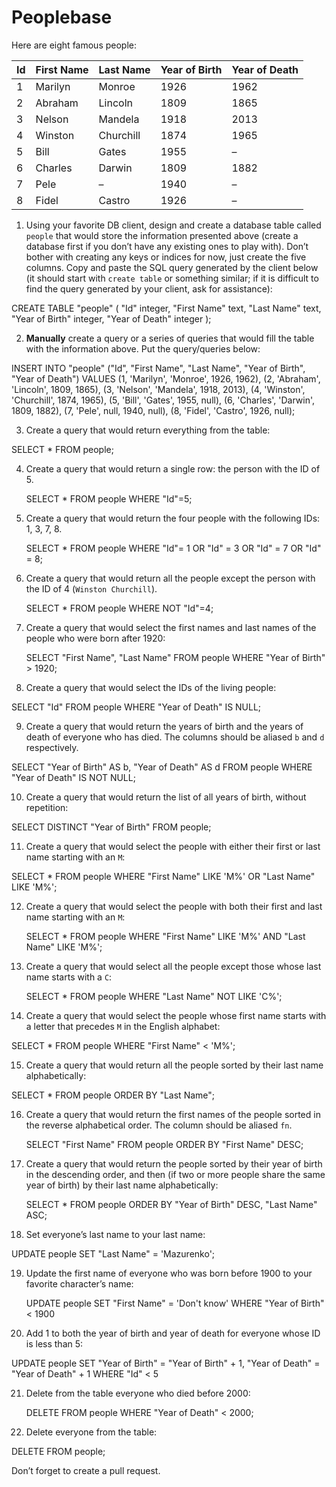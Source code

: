# Peoplebase

Here are eight famous people: 

| Id | First Name | Last Name | Year of Birth | Year of Death |
|----|------------|-----------|---------------|---------------|
| 1  | Marilyn    | Monroe    | 1926          | 1962          |
| 2  | Abraham    | Lincoln   | 1809          | 1865          |
| 3  | Nelson     | Mandela   | 1918          | 2013          |
| 4  | Winston    | Churchill | 1874          | 1965          |
| 5  | Bill       | Gates     | 1955          | –             |
| 6  | Charles    | Darwin    | 1809          | 1882          |
| 7  | Pele       | –         | 1940          | –             |
| 8  | Fidel      | Castro    | 1926          | –             |

1. Using your favorite DB client, design and create a database table called `people` that would store the information presented above (create a database first if you don’t have any existing ones to play with). Don’t bother with creating any keys or indices for now, just create the five columns. Copy and paste the SQL query generated by the client below (it should start with `create table` or something similar; if it is difficult to find the query generated by your client, ask for assistance):

  CREATE TABLE "people" (
    "Id" integer,
    "First Name" text,
    "Last Name" text,
    "Year of Birth" integer,
    "Year of Death" integer
);

2. **Manually** create a query or a series of queries that would fill the table with the information above. Put the query/queries below:

INSERT INTO "people" ("Id", "First Name", "Last Name", "Year of Birth", "Year of Death") VALUES
(1, 'Marilyn', 'Monroe', 1926, 1962),
(2, 'Abraham', 'Lincoln', 1809, 1865),
(3, 'Nelson', 'Mandela', 1918, 2013),
(4, 'Winston', 'Churchill', 1874, 1965),
(5, 'Bill', 'Gates', 1955, null),
(6, 'Charles', 'Darwin', 1809, 1882),
(7, 'Pele', null, 1940, null),
(8, 'Fidel', 'Castro', 1926, null);

3. Create a query that would return everything from the table:

  SELECT * FROM people;
    
4. Create a query that would return a single row: the person with the ID of 5.

   SELECT * FROM people WHERE "Id"=5;
5. Create a query that would return the four people with the following IDs: 1, 3, 7, 8.

    SELECT * FROM people WHERE "Id"= 1 OR "Id" = 3 OR "Id" = 7 OR "Id" = 8;

6. Create a query that would return all the people except the person with the ID of 4 (`Winston Churchill`).

    SELECT * FROM people WHERE NOT "Id"=4;

7. Create a query that would select the first names and last names of the people who were born after 1920:

   SELECT "First Name", "Last Name" FROM people WHERE "Year of Birth" > 1920;
    
8. Create a query that would select the IDs of the living people:

SELECT "Id" FROM people WHERE "Year of Death" IS NULL;
    
9. Create a query that would return the years of birth and the years of death of everyone who has died. The columns should be aliased `b` and `d` respectively.

  SELECT "Year of Birth" AS b, "Year of Death" AS d FROM people WHERE "Year of Death" IS NOT NULL;
    
10. Create a query that would return the list of all years of birth, without repetition:

  SELECT DISTINCT "Year of Birth" FROM people; 

11. Create a query that would select the people with either their first or last name starting with an `M`:

SELECT * FROM people WHERE "First Name" LIKE 'M%' OR "Last Name" LIKE 'M%';

12. Create a query that would select the people with both their first and last name starting with an `M`:

    SELECT * FROM people WHERE "First Name" LIKE 'M%' AND "Last Name" LIKE 'M%';
    
13. Create a query that would select all the people except those whose last name starts with a `C`:

    SELECT * FROM people WHERE "Last Name" NOT LIKE 'C%';
    
14. Create a query that would select the people whose first name starts with a letter that precedes `M` in the English alphabet:

   SELECT * FROM people WHERE "First Name" < 'M%';
    
15. Create a query that would return all the people sorted by their last name alphabetically:

   SELECT * FROM people ORDER BY "Last Name";

16. Create a query that would return the first names of the people sorted in the reverse alphabetical order. The column should be aliased `fn`.

    SELECT "First Name" FROM people ORDER BY "First Name" DESC;

17. Create a query that would return the people sorted by their year of birth in the descending order, and then (if two or more people share the same year of birth) by their last name alphabetically:

    SELECT * FROM people ORDER BY "Year of Birth" DESC, "Last Name" ASC; 
    
18. Set everyone’s last name to your last name:

  UPDATE people SET "Last Name" = 'Mazurenko';
    
19. Update the first name of everyone who was born before 1900 to your favorite character’s name:

    UPDATE people SET "First Name" = 'Don\'t know' WHERE "Year of Birth" < 1900
    
20. Add 1 to both the year of birth and year of death for everyone whose ID is less than 5:

   UPDATE people SET "Year of Birth" = "Year of Birth" + 1, "Year of Death" = "Year of Death" + 1 WHERE "Id" < 5 

21. Delete from the table everyone who died before 2000:

    DELETE FROM people WHERE  "Year of Death" < 2000;

22. Delete everyone from the table:

   DELETE FROM people;    
   
Don’t forget to create a pull request.
